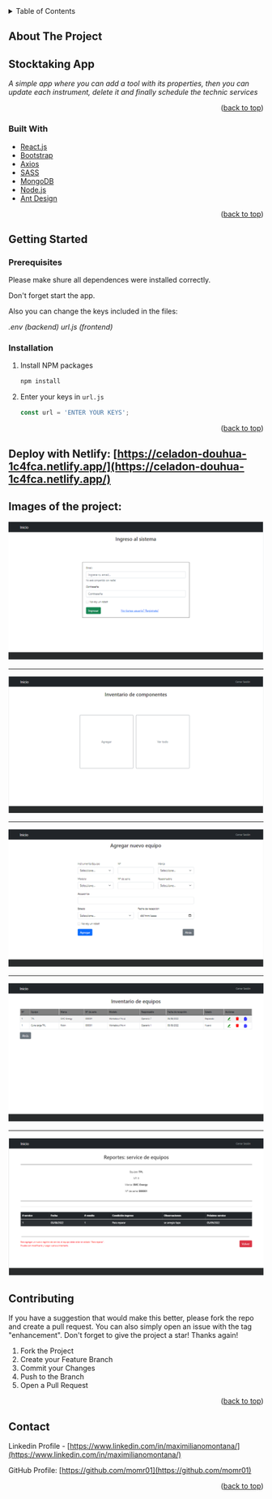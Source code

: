 <div id="top"></div>

<!-- TABLE OF CONTENTS -->
<details>
  <summary>Table of Contents</summary>
  <ol>
    <li>
      <a href="#about-the-project">About The Project</a>
      <ul>
        <li><a href="#built-with">Built With</a></li>
      </ul>
    </li>
    <li>
      <a href="#getting-started">Getting Started</a>
      <ul>
        <li><a href="#prerequisites">Prerequisites</a></li>
        <li><a href="#installation">Installation</a></li>
      </ul>
    </li>
    <li><a href="#deploy">Deploy</a></li>
    <li><a href="#images">Images of the project</a></li>
    <li><a href="#contributing">Contributing</a></li>
    <li><a href="#contact">Contact</a></li>
  </ol>
</details>



<!-- ABOUT THE PROJECT -->
## About The Project
## Stocktaking App

_A simple app where you can add a tool with its properties, then you can update each instrument, delete it and finally schedule the technic services_

<p align="right">(<a href="#top">back to top</a>)</p>

### Built With

* [React.js](https://reactjs.org/)
* [Bootstrap](https://getbootstrap.com)
* [Axios](https://axios-http.com/)
* [SASS](https://sass-lang.com)
* [MongoDB](https://www.mongodb.com)
* [Node.js](https://nodejs.org/en/)
* [Ant Design](https://ant.design/)

<p align="right">(<a href="#top">back to top</a>)</p>

<!-- GETTING STARTED -->
## Getting Started

### Prerequisites

Please make shure all dependences were installed correctly.

Don't forget start the app.

Also you can change the keys included in the files:

_.env (backend)_
_url.js (frontend)_

### Installation

1. Install NPM packages
   ```sh
   npm install
   ```
2. Enter your keys in `url.js`
   ```js
   const url = 'ENTER YOUR KEYS';
   ```

<p align="right">(<a href="#top">back to top</a>)</p>

<!-- DEPLOY -->
## Deploy with Netlify: [https://celadon-douhua-1c4fca.netlify.app/](https://celadon-douhua-1c4fca.netlify.app/)

<!-- IMAGES -->
## Images of the project:

![Login](https://github.com/momr01/mern-stocktaking/blob/main/public/proyecto-propio/login.PNG)
* * *
![Main](https://github.com/momr01/mern-stocktaking/blob/main/public/proyecto-propio/main.PNG)
* * *
![Nuevo](https://github.com/momr01/mern-stocktaking/blob/main/public/proyecto-propio/nuevo.PNG)
* * *
![Tabla](https://github.com/momr01/mern-stocktaking/blob/main/public/proyecto-propio/tabla.PNG)
* * *
![Reportes](https://github.com/momr01/mern-stocktaking/blob/main/public/proyecto-propio/reportes.PNG)

<!-- CONTRIBUTING -->
## Contributing

If you have a suggestion that would make this better, please fork the repo and create a pull request. You can also simply open an issue with the tag "enhancement".
Don't forget to give the project a star! Thanks again!

1. Fork the Project
2. Create your Feature Branch
3. Commit your Changes 
4. Push to the Branch 
5. Open a Pull Request

<p align="right">(<a href="#top">back to top</a>)</p>

<!-- CONTACT -->
## Contact

Linkedin Profile - [https://www.linkedin.com/in/maximilianomontana/](https://www.linkedin.com/in/maximilianomontana/)

GitHub Profile: [https://github.com/momr01](https://github.com/momr01)

<p align="right">(<a href="#top">back to top</a>)</p>
